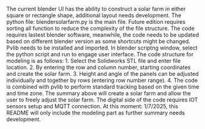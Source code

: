 The current blender UI has the ability to construct a solar farm in either square or rectangle shape, additional layout needs development. 
The python file: blendersolarfarm.py is the main file. Future edition requires sorting all function to reduce the complexity of the file structure.
The code requires lastest blender software, meanwhile, the code needs to be updated based on different blender version as some shortcuts might be changed. 
Pvlib needs to be installed and imported.
In blender scriptng window, select the python script and run to engage user interface. 
The code structure for modeling is as follows:
    1. Select the Solidworks STL file and enter file location.
    2. By entering the row and column number, starting coordinates and create the solar farm.
    3. Height and angle of the panels can be adjusted individually and together by rows (entering row number range).
    4. The code is combined with pvlib to perform standard tracking based on the given time and time zone.
The summary above will create a solar farm and allow the user to freely adjust the solar farm.
The digital side of the code requires IOT sensors setup and MQTT connection. 
At this moment: 1/7/2025, this README will only include the modeling part as further summary needs development. 
